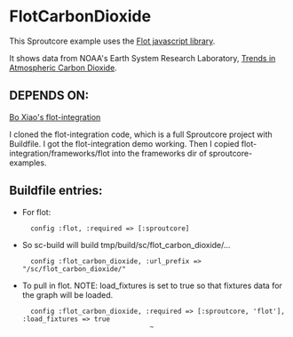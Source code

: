 FlotCarbonDioxide
=================

This Sproutcore example uses the [Flot javascript library](http://code.google.com/p/flot/).

It shows data from NOAA's Earth System Research Laboratory, [Trends in Atmospheric Carbon Dioxide](http://www.esrl.no@.gov/gmd/ccgg/trends/).

DEPENDS ON:
-----------

[Bo Xiao's flot-integration](http://github.com/imxiaobo/iamxiaobo/tree/master/flot-integration)

I cloned the flot-integration code, which is a full Sproutcore project
with Buildfile. I got the flot-integration demo working. Then I copied
flot-integration/frameworks/flot into the frameworks dir of sproutcore-examples.
    
Buildfile entries:
------------------
         
* For flot:
 
        config :flot, :required => [:sproutcore]

* So sc-build will build tmp/build/sc/flot_carbon_dioxide/... 
     
        config :flot_carbon_dioxide, :url_prefix => "/sc/flot_carbon_dioxide/"
         
* To pull in flot.  NOTE: load_fixtures is set to true so that fixtures data for the graph will be loaded.
                            
        config :flot_carbon_dioxide, :required => [:sproutcore, 'flot'], :load_fixtures => true
                                      ~
